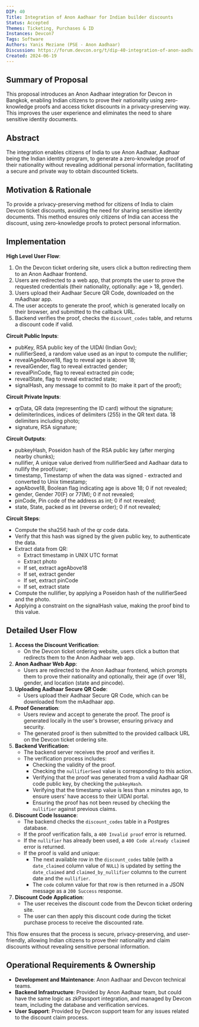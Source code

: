 ```yaml
---
DIP: 40
Title: Integration of Anon Aadhaar for Indian builder discounts
Status: Accepted
Themes: Ticketing, Purchases & ID
Instances: Devcon7
Tags: Software
Authors: Yanis Meziane (PSE - Anon Aadhaar)
Discussion: https://forum.devcon.org/t/dip-40-integration-of-anon-aadhaar-for-ticket-discounts-targeting-indian-citizens/3632
Created: 2024-06-19
---
```


## Summary of Proposal

This proposal introduces an Anon Aadhaar integration for Devcon in Bangkok, enabling Indian citizens to prove their nationality using zero-knowledge proofs and access ticket discounts in a privacy-preserving way. This improves the user experience and eliminates the need to share sensitive identity documents.

## Abstract

The integration enables citizens of India to use Anon Aadhaar, Aadhaar being the Indian identity program, to generate a zero-knowledge proof of their nationality without revealing additional personal information, facilitating a secure and private way to obtain discounted tickets.

## Motivation & Rationale

To provide a privacy-preserving method for citizens of India to claim Devcon ticket discounts, avoiding the need for sharing sensitive identity documents. This method ensures only citizens of India can access the discount, using zero-knowledge proofs to protect personal information.

## Implementation

**High Level User Flow**:

1. On the Devcon ticket ordering site, users click a button redirecting them to an Anon Aadhaar frontend.
2. Users are redirected to a web app, that prompts the user to prove the requested credentials (their nationality, optionally: age > 18, gender).
3. Users upload their Aadhaar Secure QR Code, downloaded on the mAadhaar app.
4. The user accepts to generate the proof, which is generated locally on their browser, and submitted to the callback URL.
5. Backend verifies the proof, checks the `discount_codes` table, and returns a discount code if valid.

**Circuit Public Inputs**:

- pubKey, RSA public key of the UIDAI (Indian Gov);
- nullifierSeed, a random value used as an input to compute the nullifier;
- revealAgeAbove18, flag to reveal age is above 18;
- revealGender, flag to reveal extracted gender;
- revealPinCode, flag to reveal extracted pin code;
- revealState, flag to reveal extracted state;
- signalHash, any message to commit to (to make it part of the proof);

**Circuit Private Inputs**:

- qrData, QR data (representing the ID card) without the signature;
- delimiterIndices, indices of delimiters (255) in the QR text data. 18 delimiters including photo;
- signature, RSA signature;

**Circuit Outputs**:

- pubkeyHash, Poseidon hash of the RSA public key (after merging nearby chunks);
- nullifier, A unique value derived from nullifierSeed and Aadhaar data to nullify the proof/user;
- timestamp, Timestamp of when the data was signed - extracted and converted to Unix timestamp;
- ageAbove18, Boolean flag indicating age is above 18; 0 if not revealed;
- gender, Gender 70(F) or 77(M); 0 if not revealed;
- pinCode, Pin code of the address as int; 0 if not revealed;
- state, State, packed as int (reverse order); 0 if not revealed;

**Circuit Steps**:

- Compute the sha256 hash of the qr code data.
- Verify that this hash was signed by the given public key, to authenticate the data.
- Extract data from QR:
  - Extract timestamp in UNIX UTC format
  - Extract photo
  - If set, extract ageAbove18
  - If set, extract gender
  - If set, extract pinCode
  - If set, extract state
- Compute the nullifier, by applying a Poseidon hash of the nullifierSeed and the photo.
- Applying a constraint on the signalHash value, making the proof bind to this value.

## Detailed User Flow

1. **Access the Discount Verification**:
   - On the Devcon ticket ordering website, users click a button that redirects them to the Anon Aadhaar web app.
2. **Anon Aadhaar Web App**:
   - Users are redirected to the Anon Aadhaar frontend, which prompts them to prove their nationality and optionally, their age (if over 18), gender, and location (state and pincode).
3. **Uploading Aadhaar Secure QR Code**:
   - Users upload their Aadhaar Secure QR Code, which can be downloaded from the mAadhaar app.
4. **Proof Generation**:
   - Users review and accept to generate the proof. The proof is generated locally in the user's browser, ensuring privacy and security.
   - The generated proof is then submitted to the provided callback URL on the Devcon ticket ordering site.
5. **Backend Verification**:
   - The backend server receives the proof and verifies it.
   - The verification process includes:
     - Checking the validity of the proof.
     - Checking the `nullifierSeed` value is corresponding to this action.
     - Verifying that the proof was generated from a valid Aadhaar QR code public key, by checking the `pubkeyHash`.
     - Verifying that the timestamp value is less than x minutes ago, to ensure users' have access to their UIDAI portal.
     - Ensuring the proof has not been reused by checking the `nullifier` against previous claims.
6. **Discount Code Issuance**:
   - The backend checks the `discount_codes` table in a Postgres database.
   - If the proof verification fails, a `400 Invalid proof` error is returned.
   - If the `nullifier` has already been used, a `400 Code already claimed` error is returned.
   - If the proof is valid and unique:
     - The next available row in the `discount_codes` table (with a `date_claimed` column value of `NULL`) is updated by setting the `date_claimed` and `claimed_by_nullifier` columns to the current date and the `nullifier`.
     - The `code` column value for that row is then returned in a JSON message as a `200 Success` response.
7. **Discount Code Application**:
   - The user receives the discount code from the Devcon ticket ordering site.
   - The user can then apply this discount code during the ticket purchase process to receive the discounted rate.

This flow ensures that the process is secure, privacy-preserving, and user-friendly, allowing Indian citizens to prove their nationality and claim discounts without revealing sensitive personal information.

## Operational Requirements & Ownership

- **Development and Maintenance**: Anon Aadhaar and Devcon technical teams.
- **Backend Infrastructure**: Provided by Anon Aadhaar team, but could have the same logic as zkPassport integration, and managed by Devcon team, including the database and verification services.
- **User Support**: Provided by Devcon support team for any issues related to the discount claim process.
